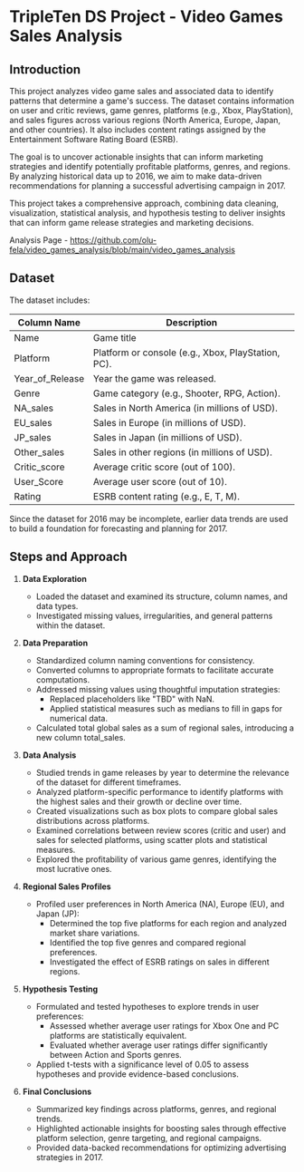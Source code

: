 # TripleTen DS Project - Video Games Sales Analysis

## Introduction
This project analyzes video game sales and associated data to identify patterns that determine a game's success. The dataset contains information on user and critic reviews, game genres, platforms (e.g., Xbox, PlayStation), and sales figures across various regions (North America, Europe, Japan, and other countries). It also includes content ratings assigned by the Entertainment Software Rating Board (ESRB).

The goal is to uncover actionable insights that can inform marketing strategies and identify potentially profitable platforms, genres, and regions. By analyzing historical data up to 2016, we aim to make data-driven recommendations for planning a successful advertising campaign in 2017.

This project takes a comprehensive approach, combining data cleaning, visualization, statistical analysis, and hypothesis testing to deliver insights that can inform game release strategies and marketing decisions.

Analysis Page - https://github.com/olu-fela/video_games_analysis/blob/main/video_games_analysis

## Dataset

The dataset includes:

<table>
  <thead>
    <tr>
      <th>Column Name</th>
      <th>Description</th>
    </tr>
  </thead>
  <tbody>
    <tr>
      <td>Name</td>
      <td>Game title</td>
    </tr>
    <tr>
      <td>Platform</td>
      <td>Platform or console (e.g., Xbox, PlayStation, PC).</td>
    </tr>
    <tr>
      <td>Year_of_Release</td>
      <td>Year the game was released.</td>
    </tr>
    <tr>
      <td>Genre</td>
      <td>Game category (e.g., Shooter, RPG, Action).</td>
    </tr>
    <tr>
      <td>NA_sales</td>
      <td>Sales in North America (in millions of USD).</td>
    </tr>
    <tr>
      <td>EU_sales</td>
      <td>Sales in Europe (in millions of USD).</td>
    </tr>
    <tr>
      <td>JP_sales</td>
      <td>Sales in Japan (in millions of USD).</td>
    </tr>
    <tr>
      <td>Other_sales</td>
      <td>Sales in other regions (in millions of USD).</td>
    </tr>
    <tr>
      <td>Critic_score</td>
      <td>Average critic score (out of 100).</td>
    </tr>
    <tr>
      <td>User_Score</td>
      <td>Average user score (out of 10).</td>
    </tr>
    <tr>
      <td>Rating</td>
      <td>ESRB content rating (e.g., E, T, M).</td>
    </tr>
  </tbody>
</table>

Since the dataset for 2016 may be incomplete, earlier data trends are used to build a foundation for forecasting and planning for 2017.

## Steps and Approach

1. **Data Exploration**
    - Loaded the dataset and examined its structure, column names, and data types.
    - Investigated missing values, irregularities, and general patterns within the dataset.

2. **Data Preparation**
    - Standardized column naming conventions for consistency.
    - Converted columns to appropriate formats to facilitate accurate computations.
    - Addressed missing values using thoughtful imputation strategies:
        - Replaced placeholders like "TBD" with NaN.
        - Applied statistical measures such as medians to fill in gaps for numerical data.
    - Calculated total global sales as a sum of regional sales, introducing a new column total_sales.

3. **Data Analysis**
    - Studied trends in game releases by year to determine the relevance of the dataset for different timeframes.
    - Analyzed platform-specific performance to identify platforms with the highest sales and their growth or decline over time.
    - Created visualizations such as box plots to compare global sales distributions across platforms.
    - Examined correlations between review scores (critic and user) and sales for selected platforms, using scatter plots and statistical measures.
    - Explored the profitability of various game genres, identifying the most lucrative ones.

4. **Regional Sales Profiles**
    - Profiled user preferences in North America (NA), Europe (EU), and Japan (JP):
        - Determined the top five platforms for each region and analyzed market share variations.
        - Identified the top five genres and compared regional preferences.
        - Investigated the effect of ESRB ratings on sales in different regions.

5. **Hypothesis Testing**
    - Formulated and tested hypotheses to explore trends in user preferences:
        - Assessed whether average user ratings for Xbox One and PC platforms are statistically equivalent.
        - Evaluated whether average user ratings differ significantly between Action and Sports genres.
    - Applied t-tests with a significance level of 0.05 to assess hypotheses and provide evidence-based conclusions.

6. **Final Conclusions**
    - Summarized key findings across platforms, genres, and regional trends.
    - Highlighted actionable insights for boosting sales through effective platform selection, genre targeting, and regional campaigns.
    - Provided data-backed recommendations for optimizing advertising strategies in 2017.

